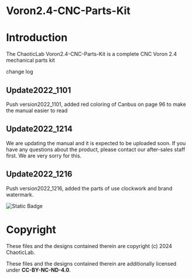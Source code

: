 # Voron2.4-CNC-Parts-Kit
# Introduction
The ChaoticLab Voron2.4-CNC-Parts-Kit is a complete CNC Voron 2.4 mechanical parts kit

change log

## Update2022_1101
Push version2022_1101, added red coloring of Canbus on page 96 to make the manual easier to read

## Update2022_1214
We are updating the manual and it is expected to be uploaded soon. If you have any questions about the product, please contact our after-sales staff first. We are very sorry for this.

## Update2022_1216
Push version2022_1216, added the parts of use clockwork and brand watermark.



![Static Badge](https://img.shields.io/badge/License-CC_BY--NC--ND_4.0-GREEN)
# Copyright

These files and the designs contained therein are copyright (c) 2024 ChaoticLab.

These files and the designs contained therein are additionally licensed under **CC-BY-NC-ND-4.0**.

